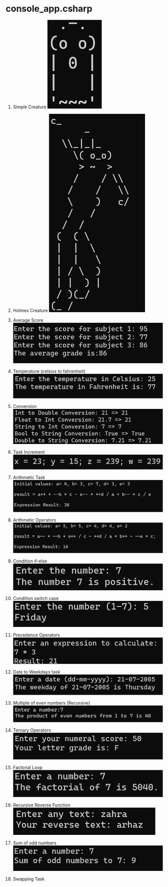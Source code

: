 # console_app.csharp

1. Simple Creature
![Simple Creature](simplecreature.png)

2. Holmes Creature
![Holmes Creature](holmescreature.png)

3. Average Score 
![Average Score](average.png)

4. Temperature (celsius to fahrenheit)
![Temperature](temperature.png)

5. Conversion
![Conversion](conversion.png)

6. Task Increment
![Increment](taskincrement.png)

7. Arithmetic Task
![Arithmetic](arithmetictask.png)

8. Arithmetic Operators
![Arithmetic Operators](arithmeticoperators.png)

9. Condition if-else
![condition if else](conditionifelse.png)

10. Condition switch case
![conditionswitch](conditionswitch.png)

11. Precedence Operators 
![Simple Calculator](precedenceoperators.png)

12. Date to Weekdays task
![Date to Weekdays](datetoweekdays.png)

13. Multiple of even numbers (Recursive)
![Multiple of even numbers](multiplyeven.png)

14. Ternary Operators
![Ternary Operator](ternaryoperator.png)

15. Factorial Loop
![Factorial loop](factorialloop.png)

16. Recursive Reverse Function
![Reverse function](reversefunction.png)

17. Sum of odd numbers
![Sum of odd numbers](sumofodds.png)

18. Swapping Task
